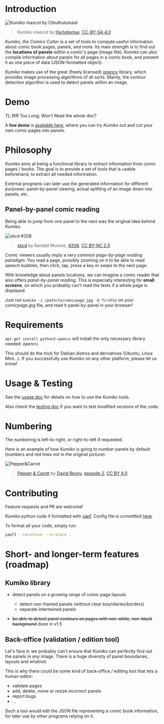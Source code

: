 

# Introduction

![Kumiko mascot by Cthulhulumaid](artwork/kumiko-big.png "Kumiko mascot by Cthulhulumaid")

> Kumiko mascot by [Hurluberlue](https://www.twitch.tv/hurluberlue "twitch link"), [CC-BY-SA 4.0](https://creativecommons.org/licenses/by-sa/4.0/ "Creative Commons License")

*Kumiko, the Comics Cutter* is a set of tools to compute useful information about comic book pages, panels, and more.
Its main strength is to find out the **locations of panels** within a comic's page (image file).
*Kumiko* can also compile information about panels for all pages in a comic book, and present it as one piece of data (JSON-formatted object).

*Kumiko* makes use of the great (freely licensed) [opencv](https://opencv.org/) library, which provides image processing algorithms of all sorts.
Mainly, the contour detection algorithm is used to detect panels within an image.


# Demo

*TL;WR* Too Long; Won't Read the whole doc?

A **live demo** is [available here](https://kumiko.njean.me/demo), where you can try *Kumiko* out and cut your own comic pages into panels.


# Philosophy

*Kumiko* aims at being a functional library to extract information from comic pages / books.
The goal is to provide a set of tools that is usable beforehand, to extract all needed information.

External programs can later use the generated information for different purposes: panel-by-panel viewing, actual splitting of an image down into panels, etc.


## Panel-by-panel comic reading

Being able to jump from one panel to the next was the original idea behind *Kumiko*.

![xkcd #208](doc/img/xkcd.png "xkcd #208")

> [xkcd](https://www.xkcd.com) by Randall Munroe, [#208](https://www.xkcd.com/208/), [CC BY-NC 2.5](https://creativecommons.org/licenses/by-nc/2.5/)

Comic viewers usually imply a very common *page-by-page reading paradigm*.
You read a page, possibly zooming on it to be able to read speech bubbles, then click, tap, press a key or swipe to the next page.

With knowledge about panels locations, we can imagine a comic reader that also offers *panel-by-panel reading*.
This is especially interesting for **small screens**, on which you probably can't read the texts if a whole page is displayed.

Just run `kumiko -i /path/to/comicpage.jpg -b firefox` on your *comicpage.jpg* file, and read it panel-by-panel in your browser!


# Requirements

`apt-get install python3-opencv` will install the only necessary library needed: *opencv*.

This should do the trick for Debian distros and derivatives (Ubuntu, Linux Mint...).
If you successfully use *Kumiko* on any other platform, please let us know!


# Usage & Testing

See the [usage doc](doc/Usage.md) for details on how to use the *Kumiko* tools.

Also check the [testing doc](doc/Testing.md) if you want to test modified versions of the code.


# Numbering

The numbering is left-to-right, or right-to-left if requested.

Here is an example of how *Kumiko* is going to number panels by default (numbers and red lines not in the original picture).

![Pepper&Carrot](doc/img/numbering.png "Pepper&Carrot")

> [Pepper & Carott](https://www.peppercarrot.com/) by [David Revoy](https://www.davidrevoy.com), [episode 2](https://www.peppercarrot.com/en/article237/episode-2-rainbow-potions), [CC BY 4.0](https://creativecommons.org/licenses/by/4.0/)


# Contributing

Feature requests and PR are welcome!

*Kumiko* python code if formatted with [yapf](https://github.com/google/yapf).
Config file is committed [here](.style.yapf).

To format all your code, simply run:
```bash
yapf3 --recursive --in-place .
```


# Short- and longer-term features (roadmap)

## Kumiko library

* detect panels on a growing range of comic page layouts
	* detect non-framed panels (without clear boundaries/borders)
	* separate intertwined panels

* ~~be able to detect panel contours on pages with non-white, non-black background~~ done in v1.5

## Back-office (validation / edition tool)

Let's face it: we probably can't ensure that *Kumiko* can perfectly find out the panels in *any* image.
There is a huge diversity of panel boundaries, layouts and whatnot.

This is why there could be some kind of back-office / editing tool that lets a human editor:

* validate pages
* add, delete, move or resize incorrect panels
* report bugs
* ...

Such a tool would edit the JSON file representing a comic book information, for later use by other programs relying on it.
